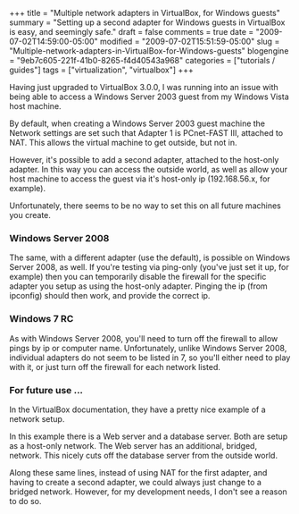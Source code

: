 +++
title = "Multiple network adapters in VirtualBox, for Windows guests"
summary = "Setting up a second adapter for Windows guests in VirtualBox is easy, and seemingly safe."
draft = false
comments = true
date = "2009-07-02T14:59:00-05:00"
modified = "2009-07-02T15:51:59-05:00"
slug = "Multiple-network-adapters-in-VirtualBox-for-Windows-guests"
blogengine = "9eb7c605-221f-41b0-8265-f4d40543a968"
categories = ["tutorials / guides"]
tags = ["virtualization", "virtualbox"]
+++

<p>Having just upgraded to VirtualBox 3.0.0, I was running into an issue with being able to access a Windows Server 2003 guest from my Windows Vista host machine.</p>
<p>By default, when creating a Windows Server 2003 guest machine the Network settings are set such that Adapter 1 is PCnet-FAST III, attached to NAT. This allows the virtual machine to get outside, but not in.</p>
<p>However, it's possible to add a second adapter, attached to the host-only adapter. In this way you can access the outside world, as well as allow your host machine to access the guest via it's host-only ip (192.168.56.x, for example).</p>
<p>Unfortunately, there seems to be no way to set this on all future machines you create.</p>
<h3>Windows Server 2008</h3>
<p>The same, with a different adapter (use the default), is possible on Windows Server 2008, as well. If you're testing via ping-only (you've just set it up, for example) then you can temporarily disable the firewall for the specific adapter you setup&nbsp;as&nbsp;using the&nbsp;host-only adapter. Pinging the ip (from ipconfig) should then work, and provide the correct ip.</p>
<h3>Windows 7 RC</h3>
<p>As with Windows Server 2008, you'll need to turn off the firewall to allow pings by ip or computer name. Unfortunately, unlike Windows Server 2008, individual adapters do not seem to be listed in 7, so you'll either need to play with it, or just turn off the firewall for each network listed.</p>
<h3>For future use ...</h3>
<p>In the VirtualBox documentation, they have a pretty nice example of a network setup.</p>
<p>In this example there is a Web server and a database server. Both are setup as a host-only network. The Web server has an additional, bridged, network. This nicely cuts off the database server from the outside world.</p>
<p>Along these same lines, instead of using NAT for the first adapter, and having to create a second adapter, we could always just change to a bridged network. However, for my development needs, I don't see a reason to do so.</p>
